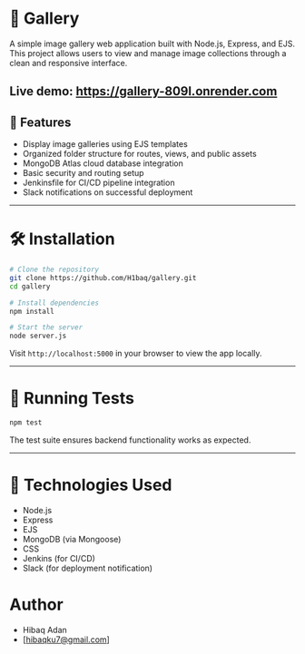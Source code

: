 

# 📸 Gallery

A simple image gallery web application built with Node.js, Express, and EJS. This project allows users to view and manage image collections through a clean and responsive interface.

Live demo: https://gallery-809l.onrender.com  
---

## 🚀 Features

- Display image galleries using EJS templates
- Organized folder structure for routes, views, and public assets
- MongoDB Atlas cloud database integration
- Basic security and routing setup
- Jenkinsfile for CI/CD pipeline integration
- Slack notifications on successful deployment

---

# 🛠️ Installation

```bash
# Clone the repository
git clone https://github.com/H1baq/gallery.git
cd gallery

# Install dependencies
npm install

# Start the server
node server.js
````

Visit `http://localhost:5000` in your browser to view the app locally.

---

# 🧪 Running Tests

```bash
npm test
```

The test suite ensures backend functionality works as expected.

---

# 🧰 Technologies Used

* Node.js
* Express
* EJS
* MongoDB (via Mongoose)
* CSS
* Jenkins (for CI/CD)
* Slack (for deployment notification)



# Author

* Hibaq Adan
* [hibaqku7@gmail.com]

